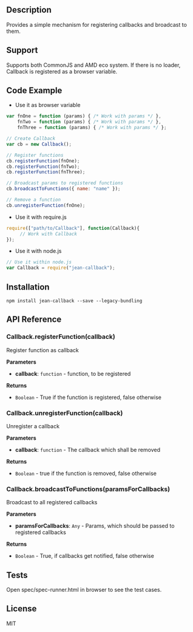 ## Description

Provides a simple mechanism for registering callbacks and broadcast to them.

## Support
Supports both CommonJS and AMD eco system. If there is no loader, Callback is registered as a browser variable.

## Code Example
- Use it as browser variable 
```js
var fnOne = function (params) { /* Work with params */ },
    fnTwo = function (params) { /* Work with params */ },
    fnThree = function (params) { /* Work with params */ }; 

// Create Callback
var cb = new Callback();

// Register functions
cb.registerFunction(fnOne);
cb.registerFunction(fnTwo);
cb.registerFunction(fnThree);

// Broadcast params to registered functions 
cb.broadcastToFunctions({ name: "name" });

// Remove a function
cb.unregisterFunction(fnOne);
```
- Use it with require.js
```js
require(["path/to/Callback"], function(Callback){
     // Work with Callback
});
```
- Use it with node.js
```js
// Use it within node.js
var Callback = require("jean-callback");
```


## Installation

`npm install jean-callback --save --legacy-bundling`

## API Reference

### Callback.registerFunction(callback) 

Register function as callback

**Parameters**
- **callback**: `function` -  function, to be registered

**Returns**
- `Boolean` - True if the function is registered, false otherwise

### Callback.unregisterFunction(callback) 

Unregister a callback

**Parameters**
- **callback**: `function` - The callback which shall be removed

**Returns**
- `Boolean` - true if the function is removed, false otherwise

### Callback.broadcastToFunctions(paramsForCallbacks) 

Broadcast to all registered callbacks

**Parameters**
- **paramsForCallbacks**: `Any` - Params, which should be passed to registered callbacks

**Returns**
- `Boolean` - True, if callbacks get notified, false otherwise


## Tests

Open spec/spec-runner.html in browser to see the test cases.

## License

MIT